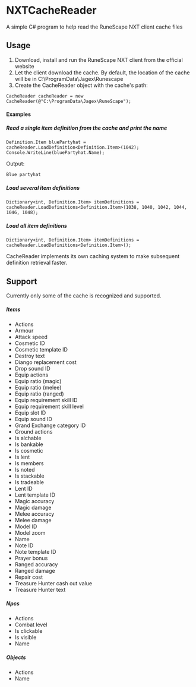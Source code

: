 # NXTCacheReader
A simple C# program to help read the RuneScape NXT client cache files

## Usage

1. Download, install and run the RuneScape NXT client from the official website
2. Let the client download the cache. By default, the location of the cache will be in C:\ProgramData\Jagex\Runescape
3. Create the CacheReader object with the cache's path:
```
CacheReader cacheReader = new CacheReader(@"C:\ProgramData\Jagex\RuneScape");
```

#### Examples
##### Read a single item definition from the cache and print the name
```
Definition.Item bluePartyhat = cacheReader.LoadDefinition<Definition.Item>(1042);
Console.WriteLine(bluePartyhat.Name);
```
Output:
```
Blue partyhat
```

##### Load several item definitions
```
Dictionary<int, Definition.Item> itemDefinitions = cacheReader.LoadDefinitions<Definition.Item>(1038, 1040, 1042, 1044, 1046, 1048);
```

##### Load all item definitions
```
Dictionary<int, Definition.Item> itemDefinitions = cacheReader.LoadDefinitions<Definition.Item>();
```

CacheReader implements its own caching system to make subsequent definition retrieval faster.

## Support
Currently only some of the cache is recognized and supported.

##### Items
- Actions
- Armour
- Attack speed
- Cosmetic ID
- Cosmetic template ID
- Destroy text
- Diango replacement cost
- Drop sound ID
- Equip actions
- Equip ratio (magic)
- Equip ratio (melee)
- Equip ratio (ranged)
- Equip requirement skill ID
- Equip requirement skill level
- Equip slot ID
- Equip sound ID
- Grand Exchange category ID
- Ground actions
- Is alchable
- Is bankable
- Is cosmetic
- Is lent
- Is members
- Is noted
- Is stackable
- Is tradeable
- Lent ID
- Lent template ID
- Magic accuracy
- Magic damage
- Melee accuracy
- Melee damage
- Model ID
- Model zoom
- Name
- Note ID
- Note template ID
- Prayer bonus
- Ranged accuracy
- Ranged damage
- Repair cost
- Treasure Hunter cash out value
- Treasure Hunter text

##### Npcs
- Actions
- Combat level
- Is clickable
- Is visible
- Name

##### Objects
- Actions
- Name
